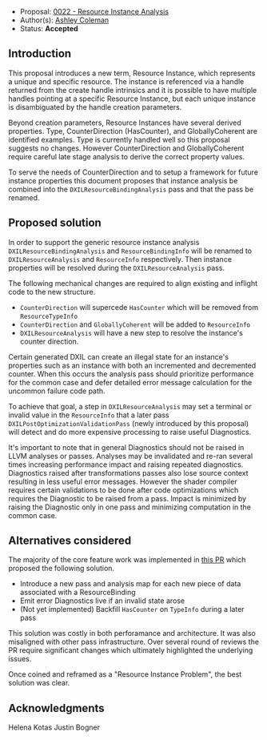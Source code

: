 * Proposal: [0022 - Resource Instance Analysis](0022-resource-instance-analysis.md)
* Author(s): [Ashley Coleman](https://github.com/V-FEXrt)
* Status: **Accepted**

## Introduction

This proposal introduces a new term, Resource Instance, which represents a 
unique and specific resource. The instance is referenced via a handle returned
from the create handle intrinsics and it is possible to have multiple handles
pointing at a specific Resource Instance, but each unique instance is
disambiguated by the handle creation parameters.

Beyond creation parameters, Resource Instances have several derived properties.
Type, CounterDirection (HasCounter), and GloballyCoherent are identified
examples. Type is currently handled well so this proposal suggests no changes.
However CounterDirection and GloballyCoherent require careful late stage
analysis to derive the correct property values.

To serve the needs of CounterDirection and to setup a framework for future
instance properties this document proposes that instance analysis be combined
into the `DXILResourceBindingAnalysis` pass and that the pass be renamed.


## Proposed solution

In order to support the generic resource instance analysis `DXILResourceBindingAnalysis` 
and `ResourceBindingInfo` will be renamed to `DXILResourceAnalysis` and `ResourceInfo`
respectively. Then instance properties will be resolved during the
`DXILResourceAnalysis` pass.


The following mechanical changes are required to align existing and inflight code
to the new structure.

- `CounterDirection` will supercede `HasCounter` which will be removed from `ResourceTypeInfo`
- `CounterDirection` and `GloballyCoherent` will be added to `ResourceInfo`
- `DXILResourceAnalysis` will have a new step to resolve the instance's counter direction.

Certain generated DXIL can create an illegal state for an instance's properties
such as an instance with both an incremented and decremented counter. When this
occurs the analysis pass should prioritize performance for the common case and
defer detailed error message calculation for the uncommon failure code path.

To achieve that goal, a step in `DXILResourceAnalysis` may set a terminal or
invalid value in the `ResourceInfo` that a later pass `DXILPostOptimizationValidationPass`
(newly introduced by this proposal) will detect and do more expensive processing
to raise useful Diagnostics.

It's important to note that in general Diagnostics should not be raised in
LLVM analyses or passes. Analyses may be invalidated and re-ran several times
increasing performance impact and raising repeated diagnostics. Diagnostics
raised after transformations passes also lose source context resulting in less
useful error messages. However the shader compiler requires certain validations
to be done after code optimizations which requires the Diagnostic to be raised
from a pass. Impact is minimized by raising the Diagnostic only in one pass and
minimizing computation in the common case.

## Alternatives considered

The majority of the core feature work was implemented in [this PR](https://github.com/llvm/llvm-project/pull/130356)
which proposed the following solution.

- Introduce a new pass and analysis map for each new piece of data associated with a ResourceBinding
- Emit error Diagnostics live if an invalid state arose
- (Not yet implemented) Backfill `HasCounter` on `TypeInfo` during a later pass

This solution was costly in both perforamance and architecture. It was also
misaligned with other pass infrastructure. Over several round of reviews the PR
require significant changes which ultimately highlighted the underlying issues.

Once coined and reframed as a "Resource Instance Problem", the best solution was clear.

## Acknowledgments

Helena Kotas
Justin Bogner
